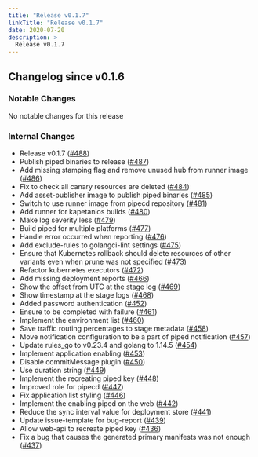 ```yaml
---
title: "Release v0.1.7"
linkTitle: "Release v0.1.7"
date: 2020-07-20
description: >
  Release v0.1.7
---
```


## Changelog since v0.1.6

### Notable Changes

No notable changes for this release

### Internal Changes
* Release v0.1.7 ([#488](https://github.com/pipe-cd/pipecd/pull/488))
* Publish piped binaries to release ([#487](https://github.com/pipe-cd/pipecd/pull/487))
* Add missing stamping flag and remove unused hub from runner image ([#486](https://github.com/pipe-cd/pipecd/pull/486))
* Fix to check all canary resources are deleted ([#484](https://github.com/pipe-cd/pipecd/pull/484))
* Add asset-publisher image to publish piped binaries ([#485](https://github.com/pipe-cd/pipecd/pull/485))
* Switch to use runner image from pipecd repository ([#481](https://github.com/pipe-cd/pipecd/pull/481))
* Add runner for kapetanios builds ([#480](https://github.com/pipe-cd/pipecd/pull/480))
* Make log severity less ([#479](https://github.com/pipe-cd/pipecd/pull/479))
* Build piped for multiple platforms ([#477](https://github.com/pipe-cd/pipecd/pull/477))
* Handle error occurred when reporting ([#476](https://github.com/pipe-cd/pipecd/pull/476))
* Add exclude-rules to golangci-lint settings ([#475](https://github.com/pipe-cd/pipecd/pull/475))
* Ensure that Kubernetes rollback should delete resources of other variants even when prune was not specified ([#473](https://github.com/pipe-cd/pipecd/pull/473))
* Refactor kubernetes executors ([#472](https://github.com/pipe-cd/pipecd/pull/472))
* Add missing deployment reports ([#466](https://github.com/pipe-cd/pipecd/pull/466))
* Show the offset from UTC at the stage log ([#469](https://github.com/pipe-cd/pipecd/pull/469))
* Show timestamp at the stage logs ([#468](https://github.com/pipe-cd/pipecd/pull/468))
* Added password authentication ([#452](https://github.com/pipe-cd/pipecd/pull/452))
* Ensure to be completed with failure ([#461](https://github.com/pipe-cd/pipecd/pull/461))
* Implement the environment list ([#460](https://github.com/pipe-cd/pipecd/pull/460))
* Save traffic routing percentages to stage metadata ([#458](https://github.com/pipe-cd/pipecd/pull/458))
* Move notification configuration to be a part of piped notification ([#457](https://github.com/pipe-cd/pipecd/pull/457))
* Update rules_go to v0.23.4 and golang to 1.14.5 ([#454](https://github.com/pipe-cd/pipecd/pull/454))
* Implement application enabling ([#453](https://github.com/pipe-cd/pipecd/pull/453))
* Disable commitMessage plugin ([#450](https://github.com/pipe-cd/pipecd/pull/450))
* Use duration string ([#449](https://github.com/pipe-cd/pipecd/pull/449))
* Implement the recreating piped key ([#448](https://github.com/pipe-cd/pipecd/pull/448))
* Improved role for pipecd ([#447](https://github.com/pipe-cd/pipecd/pull/447))
* Fix application list styling ([#446](https://github.com/pipe-cd/pipecd/pull/446))
* Implement the enabling piped on the web ([#442](https://github.com/pipe-cd/pipecd/pull/442))
* Reduce the sync interval value for deployment store ([#441](https://github.com/pipe-cd/pipecd/pull/441))
* Update issue-template for bug-report ([#439](https://github.com/pipe-cd/pipecd/pull/439))
* Allow web-api to recreate piped key ([#436](https://github.com/pipe-cd/pipecd/pull/436))
* Fix a bug that causes the generated primary manifests was not enough ([#437](https://github.com/pipe-cd/pipecd/pull/437))
